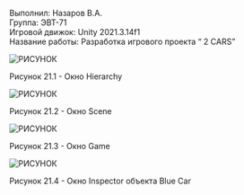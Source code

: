 Выполнил: Назаров В.А.  
Группа: ЭВТ-71  
Игровой движок: Unity 2021.3.14f1  
Название работы: Разработка игрового проекта “ 2 CARS”  




![РИСУНОК](https://gspics.org/images/2022/12/03/0XbSLN.png)  

Рисунок 21.1 - Окно Hierarchy  

![РИСУНОК](https://gspics.org/images/2022/12/03/0XbaGv.png)  

Рисунок 21.2 - Окно Scene  

![РИСУНОК](https://gspics.org/images/2022/12/03/0Xbdos.png)  

Рисунок 21.3 - Окно Game  

![РИСУНОК](https://gspics.org/images/2022/12/03/0Xbp8Z.png)  

Рисунок 21.4 - Окно Inspector объекта Blue Car  
